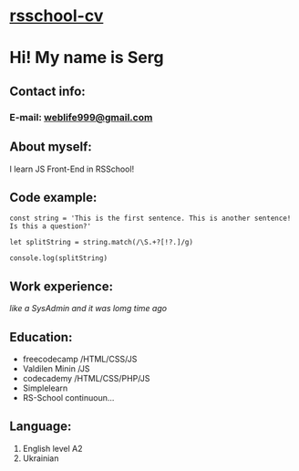 # [rsschool-cv](https://somik9.github.io/rsschool-cv/cv/)

# Hi! My name is Serg

## Contact info:
### E-mail: weblife999@gmail.com

## About myself:

I learn JS Front-End in RSSchool!

## Code example:

```
const string = 'This is the first sentence. This is another sentence! Is this a question?'

let splitString = string.match(/\S.+?[!?.]/g)

console.log(splitString)
```
## Work experience:
_like a SysAdmin and it was lomg time ago_

## Education:

* freecodecamp /HTML/CSS/JS
* Valdilen Minin /JS
* codecademy /HTML/CSS/PHP/JS
* Simplelearn 
* RS-School continuoun...

## Language:
1. English level A2
2. Ukrainian 


